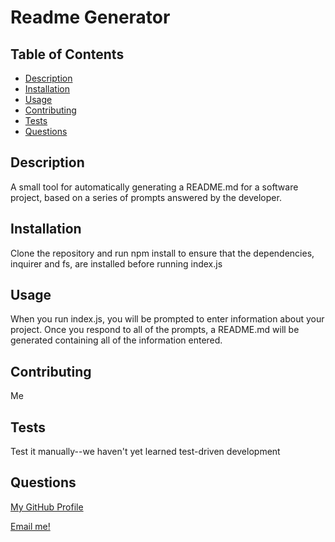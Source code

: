 # Readme Generator

## Table of Contents
- [Description](#description)
- [Installation](#installation)
- [Usage](#usage)
- [Contributing](#contributing)
- [Tests](#tests)
- [Questions](#questions)

## Description
A small tool for automatically generating a README.md for a software project, based on a series of prompts answered by the developer.

## Installation
Clone the repository and run npm install to ensure that the dependencies, inquirer and fs, are installed before running index.js

## Usage
When you run index.js, you will be prompted to enter information about your project. Once you respond to all of the prompts, a README.md will be generated containing all of the information entered.

## Contributing
Me

## Tests
Test it manually--we haven't yet learned test-driven development

## Questions

[My GitHub Profile](https://github.com/eschindev)

[Email me!](mailto:eschindler1993@gmail.com)
